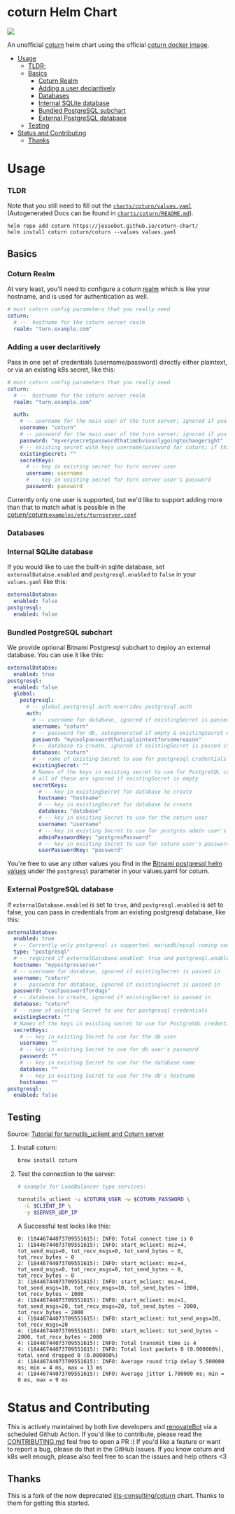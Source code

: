# coturn Helm Chart
<a href="https://github.com/jessebot/coturn-chart/releases"><img src="https://img.shields.io/github/v/release/jessebot/coturn-chart?style=plastic&labelColor=blue&color=green&logo=GitHub&logoColor=white"></a>

An unofficial [coturn](https://github.com/coturn/coturn) helm chart using the official [coturn docker image](https://hub.docker.com/r/coturn/coturn).

* [Usage](#usage)
    * [TLDR;](#tldr)
    * [Basics](#basics)
        * [Coturn Realm](#coturn-realm)
        * [Adding a user declaritively](#adding-a-user-declaritively)
        * [Databases](#databases)
        * [Internal SQLite database](#internal-sqlite-database)
        * [Bundled PostgreSQL subchart](#bundled-postgresql-subchart)
        * [External PostgreSQL database](#external-postgresql-database)
    * [Testing](#testing)
* [Status and Contributing](#status-and-contributing)
    * [Thanks](#thanks)

# Usage

### TLDR 
Note that you still need to fill out the [`charts/coturn/values.yaml`](./charts/coturn/values.yaml) (Autogenerated Docs can be found in [`charts/coturn/README.md`](./charts/coturn/README.md)).

```console
helm repo add coturn https://jessebot.github.io/coturn-chart/
helm install coturn coturn/coturn --values values.yaml
```

## Basics

### Coturn Realm
At very least, you'll need to configure a coturn [realm](https://github.com/coturn/coturn/blob/d7db17f048675f46fc2b30827813eeaf0c822fb2/examples/etc/turnserver.conf#L349-L358) which is like your hostname, and is used for authentication as well.

```yaml
# most coturn config parameters that you really need
coturn:
  # --  hostname for the coturn server realm
  realm: "turn.example.com"
```

### Adding a user declaritively
Pass in one set of credentials (username/password) directly either plaintext, or via an existing k8s secret, like this:

```yaml
# most coturn config parameters that you really need
coturn:
  # --  hostname for the coturn server realm
  realm: "turn.example.com"

  auth:
    # -- username for the main user of the turn server; ignored if you existingSecret is not ""
    username: "coturn"
    # -- password for the main user of the turn server; ignored if you existingSecret is not ""
    password: "myverysecretpasswordthatimobviouslygoingtochangeright"
    # -- existing secret with keys username/password for coturn; if this is not "" then we will ignore coturn.auth.username/password
    existingSecret: ""
    secretKeys:
      # -- key in existing secret for turn server user
      username: username
      # -- key in existing secret for turn server user's password
      password: password
```

Currently only one user is supported, but we'd like to support adding more than that to match what is possible in the [coturn/coturn:`examples/etc/turnserver.conf`](https://github.com/coturn/coturn/blob/d7db17f048675f46fc2b30827813eeaf0c822fb2/examples/etc/turnserver.conf#L256-L280)

### Databases

### Internal SQLite database
If you would like to use the built-in sqlite database, set `externalDatabse.enabled` and `postgresql.enabled` to `false` in your `values.yaml` like this:
```yaml
externalDatabse:
  enabled: false
postgresql:
  enabled: false
```

### Bundled PostgreSQL subchart
We provide optional Bitnami Postgresql subchart to deploy an external database. You can use it like this:

```yaml
externalDatabse:
  enabled: true
postgresql:
  enabled: false
  global:
    postgresql:
      # -- global.postgresql.auth overrides postgresql.auth
      auth:
        # -- username for database, ignored if existingSecret is passed in
        username: "coturn"
        # -- password for db, autogenerated if empty & existingSecret empty
        password: "mycoolpasswordthatisplaintextforsomereason"
        # -- database to create, ignored if existingSecret is passed in
        database: "coturn"
        # -- name of existing Secret to use for postgresql credentials
        existingSecret: ""
        # Names of the keys in existing secret to use for PostgreSQL credentials
        # all of these are ignored if existingSecret is empty
        secretKeys:
          # -- key in existingSecret for database to create
          hostname: "hostname"
          # -- key in existingSecret for database to create
          database: "database"
          # -- key in exsiting Secret to use for the coturn user
          username: "username"
          # -- key in existing Secret to use for postgres admin user's password
          adminPasswordKey: "postgresPassword"
          # -- key in existing Secret to use for coturn user's password
          userPasswordKey: "password"
```

You're free to use any other values you find in the [Bitnami postgresql helm values](https://github.com/bitnami/charts/tree/main/bitnami/postgresql) under the `postgresql` parameter in your values.yaml for coturn.

### External PostgreSQL database
If `externalDatabase.enabled` is set to `true`, and `postgresql.enabled` is set to false, you can pass in credentials from an existing postgresql database, like this:

```yaml
externalDatabse:
  enabled: true
  # -- Currently only postgresql is supported. mariadb/mysql coming soon
  type: "postgresql"
  # -- required if externalDatabase.enabled: true and postgresql.enabled: false
  hostname: "mypostgresserver"
  # -- username for database, ignored if existingSecret is passed in
  username: "coturn"
  # -- password for database, ignored if existingSecret is passed in
  password: "coolpasswordfordogs"
  # -- database to create, ignored if existingSecret is passed in
  database: "coturn"
  # -- name of existing Secret to use for postgresql credentials
  existingSecret: ""
  # Names of the keys in existing secret to use for PostgreSQL credentials
  secretKeys:
    # -- key in existing Secret to use for the db user
    username: ""
    # -- key in existing Secret to use for db user's password
    password: ""
    # -- key in existing Secret to use for the database name
    database: ""
    # -- key in existing Secret to use for the db's hostname
    hostname: ""
postgresql:
  enabled: false
```

## Testing

Source: [Tutorial for turnutils_uclient and Coturn server](https://gist.github.com/cameronelliott/be1e581cb7b28f748e04bcabc249e6b6)

1. Install coturn:
  
    ```bash
    brew install coturn
    ```

2. Test the connection to the server:
  
    ```bash
    # example for LoadBalancer type services:
    
    turnutils_uclient -u $COTURN_USER -w $COTURN_PASSWORD \
      -L $CLIENT_IP \
      -y $SERVER_UDP_IP
    ```

    A Successful test looks like this:
  
    ```
    0: (18446744073709551615): INFO: Total connect time is 0
    1: (18446744073709551615): INFO: start_mclient: msz=4, tot_send_msgs=0, tot_recv_msgs=0, tot_send_bytes ~ 0, tot_recv_bytes ~ 0
    2: (18446744073709551615): INFO: start_mclient: msz=4, tot_send_msgs=0, tot_recv_msgs=0, tot_send_bytes ~ 0, tot_recv_bytes ~ 0
    3: (18446744073709551615): INFO: start_mclient: msz=4, tot_send_msgs=10, tot_recv_msgs=10, tot_send_bytes ~ 1000, tot_recv_bytes ~ 1000
    4: (18446744073709551615): INFO: start_mclient: msz=1, tot_send_msgs=20, tot_recv_msgs=20, tot_send_bytes ~ 2000, tot_recv_bytes ~ 2000
    4: (18446744073709551615): INFO: start_mclient: tot_send_msgs=20, tot_recv_msgs=20
    4: (18446744073709551615): INFO: start_mclient: tot_send_bytes ~ 2000, tot_recv_bytes ~ 2000
    4: (18446744073709551615): INFO: Total transmit time is 4
    4: (18446744073709551615): INFO: Total lost packets 0 (0.000000%), total send dropped 0 (0.000000%)
    4: (18446744073709551615): INFO: Average round trip delay 5.500000 ms; min = 4 ms, max = 13 ms
    4: (18446744073709551615): INFO: Average jitter 1.700000 ms; min = 0 ms, max = 9 ms
    ```

# Status and Contributing
This is actively maintained by both live developers and [renovateBot](https://github.com/renovatebot/github-action) via a scheduled Github Action. If you'd like to contribute, please read the [CONTRIBUTING.md](./CONTRIBUTING.md) feel free to open a PR :) If you'd like a feature or want to report a bug, please do that in the GitHub Issues. If you know coturn and k8s well enough, please also feel free to scan the issues and help others <3

## Thanks
This is a fork of the now deprecated [iits-consulting/coturn](https://github.com/iits-consulting/coturn-chart) chart. Thanks to them for getting this started.
